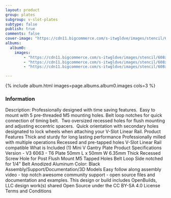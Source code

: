 ```yaml
---
layout: product
group: plates
subgroup: v-slot-plates
subtype: false
publish: true
comments: false
cover-image: "https://cdn11.bigcommerce.com/s-itwgldve/images/stencil/608x608/products/149/5140/mini_v_gantry_plate_profile__33208.1675310603.png?c=2"
albums:
  album0:
    images:
        - "https://cdn11.bigcommerce.com/s-itwgldve/images/stencil/608x608/products/149/5140/mini_v_gantry_plate_profile__33208.1675310603.png?c=2"
        - "https://cdn11.bigcommerce.com/s-itwgldve/images/stencil/608x608/products/149/4419/mini_v_gantry_plate_in_use__81744.1675310603.png?c=2"
        - "https://cdn11.bigcommerce.com/s-itwgldve/images/stencil/608x608/products/149/707/untitled.69__37810.1675310603.jpg?c=2"

---
```


{% include album.html images=page.albums.album0.images cols=3 %}

### Information

Description:
 Professionally designed with time saving features.  Easy to mount with 5 pre-threaded M5 mounting holes. Belt loop notches for quick connection of timing belt.  Two oversized recessed holes for flush mounting and adjusting eccentric spacers.  Quick orientation with secondary holes designated to lock wheels when attaching your V-Slot Linear Rail. Product Features  Thick and sturdy for long lasting performance Professionally milled with multiple operations Recessed and pre-tapped holes  V-Slot Linear Rail compatible What is Included  (1) Mini V Gantry Plate Product Specifications  Version - V3 6063 - T6 Plate 50mm L x 50mm W 6.35mm Thick Recessed Screw Hole for Post Flush Mount M5 Tapped Holes Belt Loop Side notched for 1/4" Belt Anodized Aluminum Color: Black   Assembly/Support/Documentation/3D Models   Easy follow along assembly video - top notch awesome community support - open source files and documentation and examples. This design or build includes  OpenBuilds, LLC design work(s) shared Open Source under the CC BY-SA 4.0 License Terms and Conditions  

